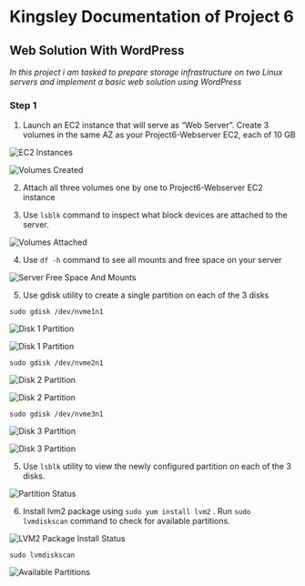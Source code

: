 # Kingsley Documentation of Project 6

## Web Solution With WordPress

*In this project i am tasked to prepare storage infrastructure on two Linux servers and implement a basic web solution using WordPress*

### Step 1

1. Launch an EC2 instance that will serve as “Web Server”. Create 3 volumes in the same AZ as your Project6-Webserver EC2, each of 10 GB

![EC2 Instances](./images/ec2-instances.jpg)

![Volumes Created](./images/volumes-created.jpg)

2. Attach all three volumes one by one to Project6-Webserver EC2 instance

3. Use `lsblk` command to inspect what block devices are attached to the server.

![Volumes Attached](./images/block-volumes-attached.jpg)

4. Use `df -h` command to see all mounts and free space on your server

![Server Free Space And Mounts](./images/server-mounts-freespace.jpg)

5. Use gdisk utility to create a single partition on each of the 3 disks

`sudo gdisk /dev/nvme1n1`

![Disk 1 Partition](./images/disk-partition1a.jpg)

![Disk 1 Partition](./images/disk-partition1b.jpg)

`sudo gdisk /dev/nvme2n1`

![Disk 2 Partition](./images/disk-partition2a.jpg)

![Disk 2 Partition](./images/disk-partition2b.jpg)

`sudo gdisk /dev/nvme3n1`

![Disk 3 Partition](./images/disk-partition3a.jpg)

![Disk 3 Partition](./images/disk-partition3b.jpg)

5. Use `lsblk` utility to view the newly configured partition on each of the 3 disks.

![Partition Status](./images/partition-status.jpg)

6. Install lvm2 package using `sudo yum install lvm2` . Run `sudo lvmdiskscan` command to check for available partitions.

![LVM2 Package Install Status](./images/lvm2-package-status.jpg)

`sudo lvmdiskscan`

![Available Partitions](./images/partition-scan.jpg)





